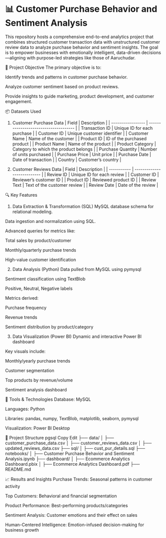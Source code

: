 # 📊 Customer Purchase Behavior and Sentiment Analysis
This repository hosts a comprehensive end-to-end analytics project that combines structured customer transaction data with unstructured customer review data to analyze purchase behavior and sentiment insights. The goal is to empower businesses with emotionally intelligent, data-driven decisions—aligning with purpose-led strategies like those of Aaruchudar.

🎯 Project Objective
The primary objective is to:

Identify trends and patterns in customer purchase behavior.

Analyze customer sentiment based on product reviews.

Provide insights to guide marketing, product development, and customer engagement.

📦 Datasets Used
1. Customer Purchase Data
| Field             | Description                           |
| ----------------- | ------------------------------------- |
| Transaction ID    | Unique ID for each purchase           |
| Customer ID       | Unique customer identifier            |
| Customer Name     | Name of the customer                  |
| Product ID        | ID of the purchased product           |
| Product Name      | Name of the product                   |
| Product Category  | Category to which the product belongs |
| Purchase Quantity | Number of units purchased             |
| Purchase Price    | Unit price                            |
| Purchase Date     | Date of transaction                   |
| Country           | Customer’s country                    |


2. Customer Reviews Data
| Field       | Description                 |
| ----------- | --------------------------- |
| Review ID   | Unique ID for each review   |
| Customer ID | Reviewer’s customer ID      |
| Product ID  | Reviewed product ID         |
| Review Text | Text of the customer review |
| Review Date | Date of the review          |


🔍 Key Features
1. Data Extraction & Transformation (SQL)
MySQL database schema for relational modeling.

Data ingestion and normalization using SQL.

Advanced queries for metrics like:

Total sales by product/customer

Monthly/quarterly purchase trends

High-value customer identification

2. Data Analysis (Python)
Data pulled from MySQL using pymysql

Sentiment classification using TextBlob

Positive, Neutral, Negative labels

Metrics derived:

Purchase frequency

Revenue trends

Sentiment distribution by product/category

3. Data Visualization (Power BI)
Dynamic and interactive Power BI dashboard

Key visuals include:

Monthly/yearly purchase trends

Customer segmentation

Top products by revenue/volume

Sentiment analysis dashboard

🧰 Tools & Technologies
Database: MySQL

Languages: Python

Libraries: pandas, numpy, TextBlob, matplotlib, seaborn, pymysql

Visualization: Power BI Desktop

📂 Project Structure
pgsql
Copy
Edit
├── data/
│   ├── customer_purchase_data.csv
│   ├── customer_reviews_data.csv
│   ├── updated_reviews_data.csv
├── sql/
│   ├── cust_pur_details.sql
├── notebooks/
│   ├── Customer Purchase Behavior and Sentiment Analysis.ipynb
├── dashboard/
│   ├── Ecommerce Analytics Dashboard.pbix
│   ├── Ecommerce Analytics Dashboard.pdf
├── README.md


📈 Results and Insights
Purchase Trends: Seasonal patterns in customer activity

Top Customers: Behavioral and financial segmentation

Product Performance: Best-performing products/categories

Sentiment Analysis: Customer emotions and their effect on sales

Human-Centered Intelligence: Emotion-infused decision-making for business growth
